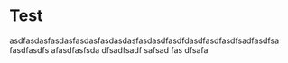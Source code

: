 # Test
asdfasdasfasdasfasdasfasdasdasfasdasdfasdfdasdfasdfasdfsadfasdfsa
fasdfasdfs
afasdfasfsda
dfsadfsadf
safsad
fas
dfsafa
